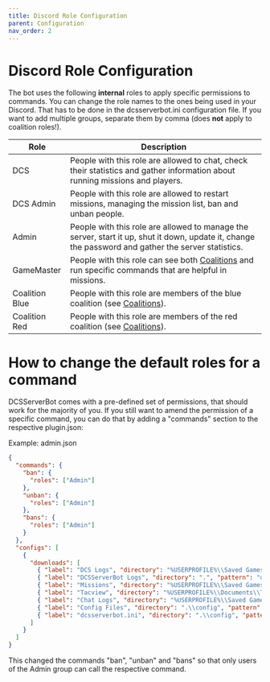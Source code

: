 ```yaml
---
title: Discord Role Configuration
parent: Configuration
nav_order: 2
---
```


# Discord Role Configuration

The bot uses the following **internal** roles to apply specific permissions to commands.
You can change the role names to the ones being used in your Discord. That has to be done in the dcsserverbot.ini 
configuration file. If you want to add multiple groups, separate them by comma (does **not** apply to coalition roles!).

| Role           | Description                                                                                                                                         |
|----------------|-----------------------------------------------------------------------------------------------------------------------------------------------------|
| DCS            | People with this role are allowed to chat, check their statistics and gather information about running missions and players.                        |
| DCS Admin      | People with this role are allowed to restart missions, managing the mission list, ban and unban people.                                             |
| Admin          | People with this role are allowed to manage the server, start it up, shut it down, update it, change the password and gather the server statistics. |
| GameMaster     | People with this role can see both [Coalitions] and run specific commands that are helpful in missions.                                             |
| Coalition Blue | People with this role are members of the blue coalition (see [Coalitions]).                                                                         |
| Coalition Red  | People with this role are members of the red coalition (see [Coalitions]).                                                                          |

# How to change the default roles for a command
DCSServerBot comes with a pre-defined set of permissions, that should work for the majority of you. If you still want
to amend the permission of a specific command, you can do that by adding a "commands" section to the respective
plugin.json:

Example: admin.json
```json
{
  "commands": {
    "ban": {
      "roles": ["Admin"]
    },
    "unban": {
      "roles": ["Admin"]
    },
    "bans": {
      "roles": ["Admin"]
    }
  },
  "configs": [
    {
      "downloads": [
        { "label": "DCS Logs", "directory": "%USERPROFILE%\\Saved Games\\{server.installation}\\logs", "pattern": "dcs*.log" },
        { "label": "DCSServerBot Logs", "directory": ".", "pattern": "dcsserverbot.log*", "target": "%USERPROFILE%\\Downloads" },
        { "label": "Missions", "directory": "%USERPROFILE%\\Saved Games\\{server.installation}\\Missions", "pattern": "*.miz" },
        { "label": "Tacview", "directory": "%USERPROFILE%\\Documents\\Tacview", "pattern": "Tacview-*.acmi", "target": "<id:{config[ADMIN_CHANNEL]}>" },
        { "label": "Chat Logs", "directory": "%USERPROFILE%\\Saved Games\\{server.installation}\\logs", "pattern": "chat.*log*" },
        { "label": "Config Files", "directory": ".\\config", "pattern": "*.json" },
        { "label": "dcsserverbot.ini", "directory": ".\\config", "pattern": "dcsserverbot.ini" }
      ]
    }
  ]
}
```
This changed the commands "ban", "unban" and "bans" so that only users of the Admin group can call the respective command.

[Coalitions]: coalitions.md
